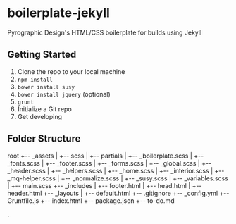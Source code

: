 # boilerplate-jekyll
Pyrographic Design's HTML/CSS boilerplate for builds using Jekyll

## Getting Started
1. Clone the repo to your local machine
2. `npm install`
3. `bower install susy`
4. `bower install jquery` (optional)
5. `grunt`
6. Initialize a Git repo
7. Get developing

## Folder Structure
root
+-- _assets
|   +-- scss
|       +-- partials
|           +-- _boilerplate.scss
|           +-- _fonts.scss
|           +-- _footer.scss
|           +-- _forms.scss
|           +-- _global.scss
|           +-- _header.scss
|           +-- _helpers.scss
|           +-- _home.scss
|           +-- _interior.scss
|           +-- _mq-helper.scss
|           +-- _normalize.scss
|           +-- _susy.scss
|           +-- _variables.scss
|       +-- main.scss
+-- _includes
|   +-- footer.html
|   +-- head.html
|   +-- header.html
+-- _layouts
|   +-- default.html
+-- .gitignore
+-- _config.yml
+-- Gruntfile.js
+-- index.html
+-- package.json
+-- to-do.md

.